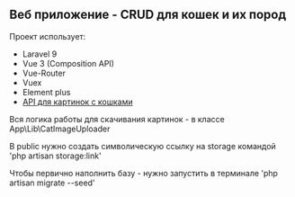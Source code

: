 ## Веб приложение - CRUD для кошек и их пород

Проект использует:

- Laravel 9
- Vue 3 (Composition API)
- Vue-Router
- Vuex
- Element plus
- [API для картинок с кошками](https://thecatapi.com)

Вся логика работы для скачивания картинок - в классе App\Lib\CatImageUploader

В public нужно создать символическую ссылку на storage командой 'php artisan storage:link'

Чтобы первично наполнить базу - нужно запустить в терминале 'php artisan migrate --seed'